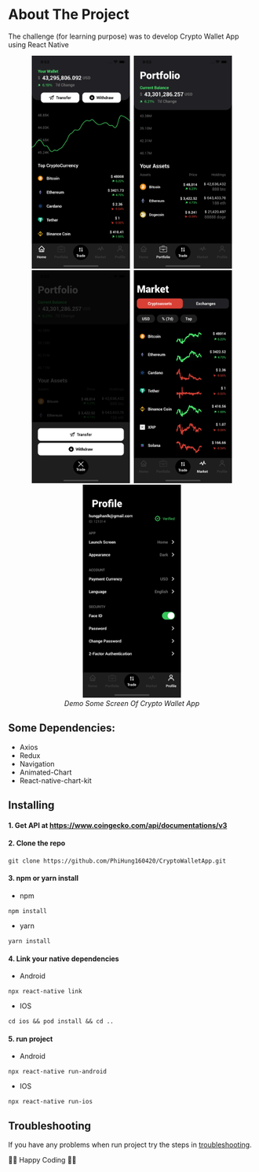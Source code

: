# About The Project

The challenge (for learning purpose) was to develop Crypto Wallet App using React Native

<p align="center" >
  <kbd>
    <img src="https://github.com/PhiHung160420/CryptoWalletApp/blob/main/assets/Screenshots/homescreen.png" title="Home Screen Demo" width="200">
  </kbd>
  <kbd>
    <img src="https://github.com/PhiHung160420/CryptoWalletApp/blob/main/assets/Screenshots/portfolio.png" title="Portfolio Screen Demo" width="200">
  </kbd>
  <kbd>
    <img src="https://github.com/PhiHung160420/CryptoWalletApp/blob/main/assets/Screenshots/tradesrceen.png" title="Trade Screen Demo" width="200">
  </kbd>
  <kbd>
    <img src="https://github.com/PhiHung160420/CryptoWalletApp/blob/main/assets/Screenshots/marketscreen.png" title="Market Screen Demo" width="200">
  </kbd>
  <kbd>
    <img src="https://github.com/PhiHung160420/CryptoWalletApp/blob/main/assets/Screenshots/profilesrceen.png" title="Profile Screen Demo" width="200">
  </kbd>
  <br>
  <em>Demo Some Screen Of Crypto Wallet App</em>
</p>

## Some Dependencies:
- Axios
- Redux
- Navigation
- Animated-Chart
- React-native-chart-kit

## Installing

#### 1. Get API at https://www.coingecko.com/api/documentations/v3

#### 2. Clone the repo

```
git clone https://github.com/PhiHung160420/CryptoWalletApp.git
```

#### 3. npm or yarn install

- npm

```
npm install
```

- yarn

```
yarn install
```

#### 4. Link your native dependencies

- Android

```
npx react-native link
```

- IOS

```
cd ios && pod install && cd ..
```

#### 5. run project

- Android

```
npx react-native run-android
```

- IOS

```
npx react-native run-ios
```

## Troubleshooting

If you have any problems when run project try the steps in [troubleshooting](https://reactnative.dev/docs/environment-setup).

🤟🤟 Happy Coding 🤟🤟
